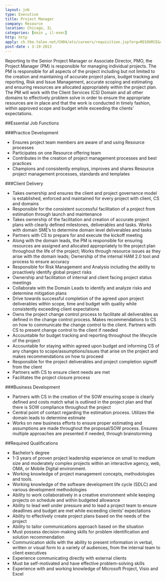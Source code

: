 ```yaml
---
layout: job
type: Executive
title: Project Manager
company: Resource
location: Chicago, IL
categories: [main , il-exec]
http: http
apply: ch.tbe.taleo.net/CH04/ats/careers/requisition.jsp?org=RESOURCE&cws=1&rid=639
post-date : 3-19-2013
---
```


Reporting to the Senior Project Manager or Associate Director, PMO, the Project Manager (PM) is responsible for managing individual projects. The PM is responsible for all aspects of the project including but not limited to the creation and maintaining of accurate project plans, budget tracking and reporting, Risk and Issue Management, accurate scoping and estimating and ensuring resources are allocated appropriately within the project plan.  The PM will work with the Client Services (CS) Domain and all other domains to effectively problem solve in order to ensure the appropriate resources are in place and that the work is conducted in timely fashion, within approved scope and budget while exceeding the clients’ expectations.

##Essential Job Functions

###Practice Development

* Ensures project team members are aware of and using Resource processes
* Participates on one Resource offering team
* Contributes in the creation of project management processes and best practices
* Champions and consistently employs, improves and shares Resource project management processes, standards and templates

###Client Delivery

* Takes ownership and ensures the client and project governance model is established, enforced and maintained for every project with client, CS and domains
* Responsible for the consistent successful facilitation of a project from estimation through launch and maintenance
* Takes ownership of the facilitation and creation of accurate project plans with clearly defined milestones, deliverables and tasks.  Works with domain SME’s to determine domain level deliverables and tasks
* Partners with CS to prepare for and execute the kickoff meeting
* Along with the domain leads, the PM is responsible for ensuring resources are assigned and allocated appropriately to the project plan throughout the life of the project;  Works through resource issues as they arise with the domain leads; Ownership of the internal HAM 2.0 tool and process to ensure accuracy
* Responsible for Risk Management and Analysis including the ability to proactively identify global project risks
* Ownership and facilitation of internal and client facing project status meetings
* Collaborate with the Domain Leads to identify and analyze risks and determine mitigation plans
* Drive towards successful completion of the agreed upon project deliverables within scope, time and budget with quality while consistently exceeding client expectations
* Owns the project change control process to facilitate all deliverables as defined in the change control process.  Makes recommendations to CS on how to communicate the change control to the client. Partners with CS to present change control to the client if needed
* Accountable for budget tracking and reporting throughout the lifecycle of the project
* Accountable for staying within agreed upon budget and informing CS of any changes to scope/assumptions/issues that arise on the project and makes recommendations on how to proceed
* Responsible for the project deliverables and project completion signoff from the client
* Partners with CS to ensure client needs are met
* Facilitates the project closure process

###Business Development

* Partners with CS in the creation of the SOW ensuring scope is clearly defined and costs match what is outlined in the project plan and that there is SOW compliance throughout the project
* Central point of contact regarding the estimation process. Utilizes the domain leads to determine estimate
* Works on new business efforts to ensure proper estimating and assumptions are made throughout the proposal/SOW process. Ensures multiple approaches are presented if needed, through brainstorming

##Required Qualifications

* Bachelor’s degree
* 1-3 years of proven project leadership experience on small to medium size and moderately complex projects within an interactive agency, web, OMA, or Mobile Digital environment.
* Working knowledge of project management concepts, methodologies and tools.
* Working knowledge of the software development life cycle (SDLC) and various development methodologies
* Ability to work collaboratively in a creative environment while keeping projects on schedule and within budgeted allowance
* Ability to lead well under pressure and to lead a project team to ensure deadlines and budget are met while exceeding clients’ expectations
* Ability to effectively create project plans based on the needs of the project
* Ability to tailor communications approach based on the situation
* Must possess decision-making skills for problem identification and solution recommendation
* Communication skills with the ability to present information in verbal, written or visual form to a variety of audiences, from the internal team to client executives
* Experience communicating directly with external clients
* Must be self-motivated and have effective problem-solving skills
* Experience with and working knowledge of Microsoft Project, Visio and Excel
